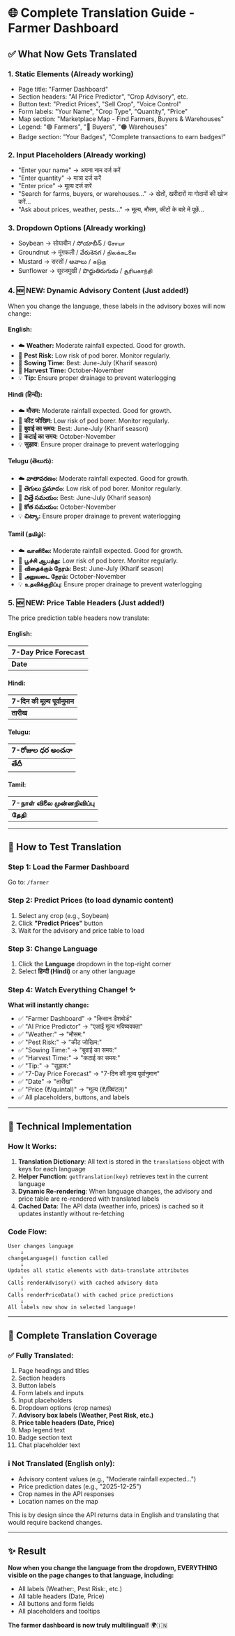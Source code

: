 # 🌐 Complete Translation Guide - Farmer Dashboard

## ✅ What Now Gets Translated

### 1. **Static Elements** (Already working)
- Page title: "Farmer Dashboard"
- Section headers: "AI Price Predictor", "Crop Advisory", etc.
- Button text: "Predict Prices", "Sell Crop", "Voice Control"
- Form labels: "Your Name", "Crop Type", "Quantity", "Price"
- Map section: "Marketplace Map - Find Farmers, Buyers & Warehouses"
- Legend: "🟢 Farmers", "🔵 Buyers", "🟠 Warehouses"
- Badge section: "Your Badges", "Complete transactions to earn badges!"

### 2. **Input Placeholders** (Already working)
- "Enter your name" → अपना नाम दर्ज करें
- "Enter quantity" → मात्रा दर्ज करें
- "Enter price" → मूल्य दर्ज करें
- "Search for farms, buyers, or warehouses..." → खेतों, खरीदारों या गोदामों की खोज करें...
- "Ask about prices, weather, pests..." → मूल्य, मौसम, कीटों के बारे में पूछें...

### 3. **Dropdown Options** (Already working)
- Soybean → सोयाबीन / సోయాబీన్ / சோயா
- Groundnut → मूंगफली / వేరుశెనగ / நிலக்கடலை
- Mustard → सरसों / ఆవాలు / கடுகு
- Sunflower → सूरजमुखी / పొద్దుతిరుగుడు / சூரியகாந்தி

### 4. **🆕 NEW: Dynamic Advisory Content** (Just added!)

When you change the language, these labels in the advisory boxes will now change:

#### English:
- ☁️ **Weather:** Moderate rainfall expected. Good for growth.
- 🐛 **Pest Risk:** Low risk of pod borer. Monitor regularly.
- 🌱 **Sowing Time:** Best: June-July (Kharif season)
- 🚜 **Harvest Time:** October-November
- 💡 **Tip:** Ensure proper drainage to prevent waterlogging

#### Hindi (हिन्दी):
- ☁️ **मौसम:** Moderate rainfall expected. Good for growth.
- 🐛 **कीट जोखिम:** Low risk of pod borer. Monitor regularly.
- 🌱 **बुवाई का समय:** Best: June-July (Kharif season)
- 🚜 **कटाई का समय:** October-November
- 💡 **सुझाव:** Ensure proper drainage to prevent waterlogging

#### Telugu (తెలుగు):
- ☁️ **వాతావరణం:** Moderate rainfall expected. Good for growth.
- 🐛 **తెగులు ప్రమాదం:** Low risk of pod borer. Monitor regularly.
- 🌱 **విత్తే సమయం:** Best: June-July (Kharif season)
- 🚜 **కోత సమయం:** October-November
- 💡 **చిట్కా:** Ensure proper drainage to prevent waterlogging

#### Tamil (தமிழ்):
- ☁️ **வானிலை:** Moderate rainfall expected. Good for growth.
- 🐛 **பூச்சி ஆபத்து:** Low risk of pod borer. Monitor regularly.
- 🌱 **விதைக்கும் நேரம்:** Best: June-July (Kharif season)
- 🚜 **அறுவடை நேரம்:** October-November
- 💡 **உதவிக்குறிப்பு:** Ensure proper drainage to prevent waterlogging

### 5. **🆕 NEW: Price Table Headers** (Just added!)

The price prediction table headers now translate:

#### English:
| **7-Day Price Forecast** |
|---|
| **Date** | **Price (₹/quintal)** |

#### Hindi:
| **7-दिन की मूल्य पूर्वानुमान** |
|---|
| **तारीख** | **मूल्य (₹/क्विंटल)** |

#### Telugu:
| **7-రోజుల ధర అంచనా** |
|---|
| **తేదీ** | **ధర (₹/క్వింటాల్)** |

#### Tamil:
| **7-நாள் விலை முன்னறிவிப்பு** |
|---|
| **தேதி** | **விலை (₹/குவிண்டால்)** |

---

## 🎯 How to Test Translation

### Step 1: Load the Farmer Dashboard
Go to: `/farmer`

### Step 2: Predict Prices (to load dynamic content)
1. Select any crop (e.g., Soybean)
2. Click **"Predict Prices"** button
3. Wait for the advisory and price table to load

### Step 3: Change Language
1. Click the **Language** dropdown in the top-right corner
2. Select **हिन्दी (Hindi)** or any other language

### Step 4: Watch Everything Change! ✨

**What will instantly change:**
- ✅ "Farmer Dashboard" → "किसान डैशबोर्ड"
- ✅ "AI Price Predictor" → "एआई मूल्य भविष्यवक्ता"
- ✅ "Weather:" → "मौसम:"
- ✅ "Pest Risk:" → "कीट जोखिम:"
- ✅ "Sowing Time:" → "बुवाई का समय:"
- ✅ "Harvest Time:" → "कटाई का समय:"
- ✅ "Tip:" → "सुझाव:"
- ✅ "7-Day Price Forecast" → "7-दिन की मूल्य पूर्वानुमान"
- ✅ "Date" → "तारीख"
- ✅ "Price (₹/quintal)" → "मूल्य (₹/क्विंटल)"
- ✅ All placeholders, buttons, and labels

---

## 🔧 Technical Implementation

### How It Works:

1. **Translation Dictionary**: All text is stored in the `translations` object with keys for each language
2. **Helper Function**: `getTranslation(key)` retrieves text in the current language
3. **Dynamic Re-rendering**: When language changes, the advisory and price table are re-rendered with translated labels
4. **Cached Data**: The API data (weather info, prices) is cached so it updates instantly without re-fetching

### Code Flow:
```
User changes language
    ↓
changeLanguage() function called
    ↓
Updates all static elements with data-translate attributes
    ↓
Calls renderAdvisory() with cached advisory data
    ↓
Calls renderPriceData() with cached price predictions
    ↓
All labels now show in selected language!
```

---

## 📝 Complete Translation Coverage

### ✅ Fully Translated:
1. Page headings and titles
2. Section headers
3. Button labels
4. Form labels and inputs
5. Input placeholders
6. Dropdown options (crop names)
7. **Advisory box labels (Weather, Pest Risk, etc.)**
8. **Price table headers (Date, Price)**
9. Map legend text
10. Badge section text
11. Chat placeholder text

### ℹ️ Not Translated (English only):
- Advisory content values (e.g., "Moderate rainfall expected...")
- Price prediction dates (e.g., "2025-12-25")
- Crop names in the API responses
- Location names on the map

This is by design since the API returns data in English and translating that would require backend changes.

---

## ✨ Result

**Now when you change the language from the dropdown, EVERYTHING visible on the page changes to that language, including:**
- All labels (Weather:, Pest Risk:, etc.)
- All table headers (Date, Price)
- All buttons and form fields
- All placeholders and tooltips

**The farmer dashboard is now truly multilingual!** 🌍🇮🇳

